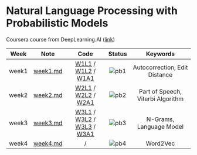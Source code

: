 # Natural Language Processing with Probabilistic Models

Coursera course from DeepLearning.AI ([link](https://www.coursera.org/learn/probabilistic-models-in-nlp))

<div align="center">

| **Week** |                                        **Note**                                         |                                                                                                                                                                                                                                                **Code**                                                                                                                                                                                                                                                |              **Status**              |           **Keywords**            |
| :------: | :-------------------------------------------------------------------------------------: | :----------------------------------------------------------------------------------------------------------------------------------------------------------------------------------------------------------------------------------------------------------------------------------------------------------------------------------------------------------------------------------------------------------------------------------------------------------------------------------------------------: | :----------------------------------: | :-------------------------------: |
|  week1   | [week1.md](https://github.com/yixiaowang2001/NLP_Notes/blob/main/Course2/note/week1.md) |                                                        [W1L1](https://github.com/yixiaowang2001/NLP_Notes/blob/main/Course2/code/lab/W1/C2_W1_lecture_nb_01_building_the_vocabulary_model.ipynb) / [W1L2](https://github.com/yixiaowang2001/NLP_Notes/blob/main/Course2/code/lab/W1/C2_W1_lecture_nb_02_candidates_from_edits.ipynb) / [W1A1](https://github.com/yixiaowang2001/NLP_Notes/blob/main/Course2/code/hw/W1/C2_W1_Assignment.ipynb)                                                         | ![pb1](https://progress-bar.dev/100) |   Autocorrection, Edit Distance   |
|  week2   | [week2.md](https://github.com/yixiaowang2001/NLP_Notes/blob/main/Course2/note/week2.md) |                                                                    [W2L1](https://github.com/yixiaowang2001/NLP_Notes/blob/main/Course2/code/lab/W2/C2_W2_lecture_nb_1_strings_tags.ipynb) / [W2L2](https://github.com/yixiaowang2001/NLP_Notes/blob/main/Course2/code/lab/W2/C2_W2_lecture_nb_2_numpy.ipynb) / [W2A1](https://github.com/yixiaowang2001/NLP_Notes/blob/main/Course2/code/hw/W2/C2_W2_Assignment-checkpoint.ipynb)                                                                     | ![pb2](https://progress-bar.dev/100) | Part of Speech, Viterbi Algorithm |
|  week3   | [week3.md](https://github.com/yixiaowang2001/NLP_Notes/blob/main/Course2/note/week3.md) | [W3L1](https://github.com/yixiaowang2001/NLP_Notes/blob/main/Course2/code/lab/W3/C2_W3_lecture_nb_01_corpus_preprocessing.ipynb) / [W3L2](https://github.com/yixiaowang2001/NLP_Notes/blob/main/Course2/code/lab/W3/C2_W3_lecture_nb_02_building_the_language_model.ipynb) / [W3L3](https://github.com/yixiaowang2001/NLP_Notes/blob/main/Course2/code/lab/W3/C2_W3_lecture_nb_03_oov.ipynb) / [W3A1](https://github.com/yixiaowang2001/NLP_Notes/blob/main/Course2/code/hw/W3/C2_W3_Assignment.ipynb) | ![pb3](https://progress-bar.dev/100) |      N-Grams, Language Model      |
|  week4   | [week4.md](https://github.com/yixiaowang2001/NLP_Notes/blob/main/Course2/note/week4.md) |                                                                                                                                                                                                                                                   /                                                                                                                                                                                                                                                    |  ![pb4](https://progress-bar.dev/0)  |             Word2Vec              |

</div>
